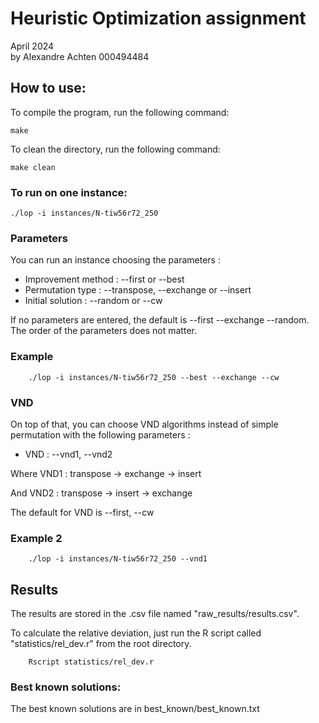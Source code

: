 # Heuristic Optimization assignment

April 2024\
by Alexandre Achten 000494484

## How to use:

To compile the program, run the following command:

```shell
make
```

To clean the directory, run the following command:

```shell
make clean
```

### To run on one instance:

```shell
./lop -i instances/N-tiw56r72_250
```

### Parameters

You can run an instance choosing the parameters :

- Improvement method : --first or --best
- Permutation type : --transpose, --exchange or --insert
- Initial solution : --random or --cw

If no parameters are entered, the default is --first --exchange --random.
The order of the parameters does not matter.

### Example
    
```shell
    ./lop -i instances/N-tiw56r72_250 --best --exchange --cw
```

### VND

On top of that, you can choose VND algorithms instead of simple permutation with the following parameters :
- VND : --vnd1, --vnd2

Where VND1 : transpose -> exchange -> insert

And VND2 : transpose -> insert -> exchange

The default for VND is --first, --cw

### Example 2

```shell
    ./lop -i instances/N-tiw56r72_250 --vnd1
```

## Results

The results are stored in the .csv file named "raw_results/results.csv".

To calculate the relative deviation, just run the R script called "statistics/rel_dev.r" from the root directory.

```shell
    Rscript statistics/rel_dev.r
```

### Best known solutions:
The best known solutions are in best_known/best_known.txt
